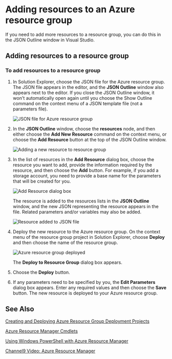 <properties 
   pageTitle="Adding resources to an Azure resource group"
   description="Learn how to add resources to an Azure Resource Group by using Visual Studio."
   services="visual-studio-online"
   documentationCenter="na"
   authors="kempb"
   manager="douge"
   editor="tglee" />
<tags 
   ms.service="multiple"
   ms.date="08/13/2015"
   wacn.date="" />

# Adding resources to an Azure resource group

If you need to add more resources to a resource group, you can do this in the JSON Outline window in Visual Studio.

## Adding resources to a resource group

### To add resources to a resource group

1. In Solution Explorer, choose the JSON file for the Azure resource group. The JSON file appears in the editor, and the **JSON Outline** window also appears next to the editor. If you close the JSON Outline window, it won't automatically open again until you choose the Show Outline command on the context menu of a JSON template file (not a parameters file).

    ![JSON file for Azure resource group](./media/vs-azure-tools-resource-group-adding-resources/arm-json-file.png)

1. In the **JSON Outline** window, choose the **resources** node, and then either choose the **Add New Resource** command on the context menu, or choose the **Add Resource** button at the top of the JSON Outline window.

    ![Adding a new resource to resource group](./media/vs-azure-tools-resource-group-adding-resources/arm-add-resource.png)

1. In the list of resources in the **Add Resource** dialog box, choose the resource you want to add, provide the information required by the resource, and then choose the **Add** button. For example, if you add a storage account, you need to provide a base name for the parameters that will be created for you. 
 
    ![Add Resource dialog box](./media/vs-azure-tools-resource-group-adding-resources/arm-add-resource-dialog.png)

    The resource is added to the resources lists in the **JSON Outline** window, and the new JSON representing the resource appears in the file. Related parameters and/or variables may also be added.


    ![Resource added to JSON file](./media/vs-azure-tools-resource-group-adding-resources/arm-add-resource-json.png)

1. Deploy the new resource to the Azure resource group. On the context menu of the resource group project in Solution Explorer, choose **Deploy** and then choose the name of the resource group. 

    ![Azure resource group deployed](./media/vs-azure-tools-resource-group-adding-resources/deploy-arm-resource-group.png)

    The **Deploy to Resource Group** dialog box appears.


1. Choose the **Deploy** button.

1. If any parameters need to be specified by you, the **Edit Parameters** dialog box appears. Enter any required values and then choose the **Save** button. The new resource is deployed to your Azure resource group.

## See Also

[Creating and Deploying Azure Resource Group Deployment Projects](/documentation/articles/vs-azure-tools-resource-groups-deployment-projects-create-deploy/)

[Azure Resource Manager Cmdlets](https://msdn.microsoft.com/zh-cn/library/dn654592.aspx)

[Using Windows PowerShell with Azure Resource Manager](/documentation/articles/powershell-azure-resource-manager)

[Channel9 Video: Azure Resource Manager](http://channel9.msdn.com/Events/TechEd/NorthAmerica/2014/DEV-B224#fbid=)

